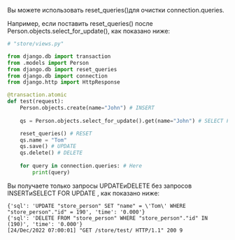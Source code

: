 Вы можете использовать reset_queries()для очистки connection.queries.

Например, если поставить reset_queries() после Person.objects.select_for_update(), как показано ниже:

```python
# "store/views.py"

from django.db import transaction
from .models import Person
from django.db import reset_queries
from django.db import connection
from django.http import HttpResponse

@transaction.atomic
def test(request):
    Person.objects.create(name="John") # INSERT
   
    qs = Person.objects.select_for_update().get(name="John") # SELECT FOR UPDATE

    reset_queries() # RESET
    qs.name = "Tom"
    qs.save() # UPDATE
    qs.delete() # DELETE
                 
    for query in connection.queries: # Here
        print(query)
```

Вы получаете только запросы UPDATEиDELETE без запросов INSERTиSELECT FOR UPDATE , как показано ниже:

```
{'sql': 'UPDATE "store_person" SET "name" = \'Tom\' WHERE "store_person"."id" = 190', 'time': '0.000'}
{'sql': 'DELETE FROM "store_person" WHERE "store_person"."id" IN (190)', 'time': '0.000'}
[24/Dec/2022 07:00:01] "GET /store/test/ HTTP/1.1" 200 9
```
